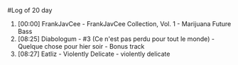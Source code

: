 #Log of 20 day

1. [00:00] FrankJavCee - FrankJavCee Collection, Vol. 1 - Marijuana Future Bass
1. [08:25] Diabologum - #3 (Ce n'est pas perdu pour tout le monde) - Quelque chose pour hier soir - Bonus track
1. [08:27] Eatliz - Violently Delicate - violently delicate
